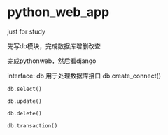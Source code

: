 # python_web_app
just for study


先写db模块，完成数据库增删改查

完成pythonweb，然后看django

interface:
    db
    用于处理数据库接口
    db.create_connect()

    db.select()

    db.update()

    db.delete()

    db.transaction()
